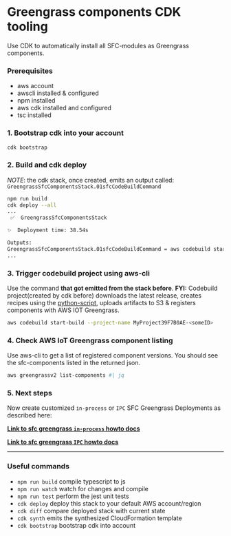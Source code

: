 Greengrass components CDK tooling
=================================

Use CDK to automatically install all SFC-modules as Greengrass components.

### Prerequisites
- aws account
- awscli installed & configured
- npm installed
- aws cdk installed and configured
- tsc installed


### 1. Bootstrap cdk into your account
```sh
cdk bootstrap
```

### 2. Build and cdk deploy

*NOTE*: the cdk stack, once created, emits an output called: `GreengrassSfcComponentsStack.01sfcCodeBuildCommand`
```sh
npm run build
cdk deploy --all
...
 ✅  GreengrassSfcComponentsStack

✨  Deployment time: 38.54s

Outputs:
GreengrassSfcComponentsStack.01sfcCodeBuildCommand = aws codebuild start-build --project-name MyProject39F7B0AE-<someID>
...
```

### 3. Trigger codebuild project using aws-cli

Use the command **that got emitted from the stack before**. **FYI:** Codebuild project(created by cdk before) downloads the latest release, creates recipes using the [python-script](../local-build-as-components-py/buildSfcComponentRecipes.py), uploads artifacts to S3 & registers components with AWS IOT Greengrass.

```sh
aws codebuild start-build --project-name MyProject39F7B0AE-<someID>
```

### 4. Check AWS IoT Greengrass component listing

Use aws-cli to get a list of registered component versions. You should see the sfc-components listed in the returned json.

```sh
aws greengrassv2 list-components #| jq
```

### 5. Next steps
Now create customized `in-process` or `IPC` SFC Greengrass Deployments as described here:

[**Link to sfc greengrass `in-process` howto docs**](../../../docs/greengrass-in-process/README.md)

[**Link to sfc greengrass `IPC` howto docs**](../../../docs/greengrass-ipc/README.md)

---

### Useful commands

* `npm run build`   compile typescript to js
* `npm run watch`   watch for changes and compile
* `npm run test`    perform the jest unit tests
* `cdk deploy`      deploy this stack to your default AWS account/region
* `cdk diff`        compare deployed stack with current state
* `cdk synth`       emits the synthesized CloudFormation template
* `cdk bootstrap`   bootstrap cdk into account
